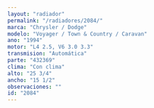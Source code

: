 ```yaml
---
layout: "radiador"
permalink: "/radiadores/2084/"
marca: "Chrysler / Dodge"
modelo: "Voyager / Town & Country / Caravan"
ano: "1994"
motor: "L4 2.5, V6 3.0 3.3"
transmision: "Automática"
parte: "432369"
clima: "Con clima"
alto: "25 3/4"
ancho: "15 1/2"
observaciones: ""
id: "2084"
---
```


